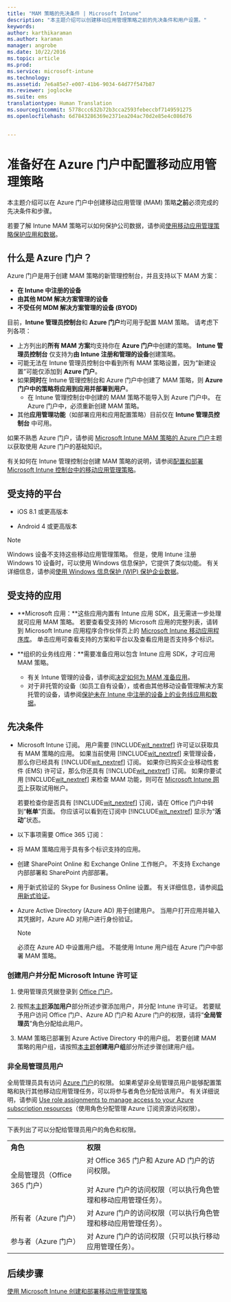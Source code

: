 ```yaml
---
title: "MAM 策略的先决条件 | Microsoft Intune"
description: "本主题介绍可以创建移动应用管理策略之前的先决条件和用户设置。"
keywords: 
author: karthikaraman
ms.author: karaman
manager: angrobe
ms.date: 10/22/2016
ms.topic: article
ms.prod: 
ms.service: microsoft-intune
ms.technology: 
ms.assetid: 7e6a85e7-e007-41b6-9034-64d77f547b87
ms.reviewer: joglocke
ms.suite: ems
translationtype: Human Translation
ms.sourcegitcommit: 5778ccc632b72b3cca2593febeccbf7149591275
ms.openlocfilehash: 6d7843286369e2371ea204ac70d2e85e4c086d76


---
```


# 准备好在 Azure 门户中配置移动应用管理策略
本主题介绍可以在 Azure 门户中创建移动应用管理 (MAM) 策略**之前**必须完成的先决条件和步骤。

若要了解 Intune MAM 策略可以如何保护公司数据，请参阅[使用移动应用管理策略保护应用和数据](protect-apps-and-data-with-microsoft-intune.md)。

## 什么是 Azure 门户？
Azure 门户是用于创建 MAM 策略的新管理控制台，并且支持以下 MAM 方案：
- **在 Intune 中注册的设备**
- **由其他 MDM 解决方案管理的设备**
- **不受任何 MDM 解决方案管理的设备 (BYOD)**


目前，**Intune 管理员控制台**和 **Azure 门户**均可用于配置 MAM 策略。  请考虑下列各项：

* 上方列出的**所有 MAM 方案**均支持你在 **Azure 门户**中创建的策略。 **Intune 管理员控制台** 仅支持为**由 Intune 注册和管理的设备**创建策略。
* 可能无法在 Intune 管理员控制台中看到所有 MAM 策略设置，因为“新建设置”可能仅添加到 **Azure 门户**。
* 如果**同时**在 Intune 管理控制台和 Azure 门户中创建了 MAM 策略，则 **Azure 门户中的策略将应用到应用并部署到用户**。
    * 在 Intune 管理控制台中创建的 MAM 策略不能导入到 Azure 门户中。  在 Azure 门户中，必须重新创建 MAM 策略。
* 其他**应用管理功能**（如部署应用和应用配置策略）目前仅在 **Intune 管理员控制台** 中可用。


如果不熟悉 Azure 门户，请参阅 [Microsoft Intune MAM 策略的 Azure 门户](azure-portal-for-microsoft-intune-mam-policies.md)主题以获取使用 Azure 门户的基础知识。

有关如何在 Intune 管理控制台创建 MAM 策略的说明，请参阅[配置和部署 Microsoft Intune 控制台中的移动应用管理策略](configure-and-deploy-mobile-application-management-policies-in-the-microsoft-intune-console.md)。


##  受支持的平台
- iOS 8.1 或更高版本

- Android 4 或更高版本

>[!NOTE]
>Windows 设备不支持这些移动应用管理策略。 但是，使用 Intune 注册 Windows 10 设备时，可以使用 Windows 信息保护，它提供了类似功能。 有关详细信息，请参阅[使用 Windows 信息保护 (WIP) 保护企业数据](https://technet.microsoft.com/en-us/itpro/windows/keep-secure/protect-enterprise-data-using-wip)。

##  受支持的应用
* **Microsoft 应用：**这些应用内置有 Intune 应用 SDK，且无需进一步处理就可应用 MAM 策略。
若要查看受支持的 Microsoft 应用的完整列表，请转到 Microsoft Intune 应用程序合作伙伴页上的 [Microsoft Intune 移动应用程序库](https://www.microsoft.com/en-us/cloud-platform/microsoft-intune-apps)。 单击应用可查看支持的方案和平台以及查看应用是否支持多个标识。
* **组织的业务线应用：**需要准备应用以包含 Intune 应用 SDK，才可应用 MAM 策略。

  * 有关 Intune 管理的设备，请参阅[决定如何为 MAM 准备应用](decide-how-to-prepare-apps-for-mobile-application-management-with-microsoft-intune.md)。
  * 对于非托管的设备（如员工自有设备），或者由其他移动设备管理解决方案托管的设备，请参阅[保护未在 Intune 中注册的设备上的业务线应用和数据](protect-line-of-business-apps-and-data-on-devices-not-enrolled-in-microsoft-intune.md)。

## 先决条件

-   Microsoft Intune 订阅。    用户需要 [!INCLUDE[wit_nextref](../includes/wit_nextref_md.md)] 许可证以获取具有 MAM 策略的应用。
如果当前使用 [!INCLUDE[wit_nextref](../includes/wit_nextref_md.md)] 来管理设备，那么你已经具有 [!INCLUDE[wit_nextref](../includes/wit_nextref_md.md)] 订阅。  如果你已购买企业移动性套件 (EMS) 许可证，那么你还具有 [!INCLUDE[wit_nextref](../includes/wit_nextref_md.md)] 订阅。 如果你要试用 [!INCLUDE[wit_nextref](../includes/wit_nextref_md.md)] 来检查 MAM 功能，则可在 [Microsoft Intune 网页](http://www.microsoft.com/en-us/server-cloud/products/microsoft-intune/)上获取试用帐户。

    若要检查你是否具有 [!INCLUDE[wit_nextref](../includes/wit_nextref_md.md)] 订阅，请在 Office 门户中转到“**帐单**”页面。  你应该可以看到在订阅中 [!INCLUDE[wit_nextref](../includes/wit_nextref_md.md)] 显示为“**活动**”状态。

-   以下事项需要 Office 365 订阅：
  - 将 MAM 策略应用于具有多个标识支持的应用。
  - 创建 SharePoint Online 和 Exchange Online 工作帐户。 不支持 Exchange 内部部署和 SharePoint 内部部署。
-   用于新式验证的 Skype for Business Online 设置。 有关详细信息，请参阅[启用新式验证](http://social.technet.microsoft.com/wiki/contents/articles/34339.skype-for-business-online-enable-your-tenant-for-modern-authentication.aspx)。


- Azure Active Directory (Azure AD) 用于创建用户。 当用户打开应用并输入其凭据时，Azure AD 对用户进行身份验证。

    > [!NOTE]
    > 必须在 Azure AD 中设置用户组。 不能使用 Intune 用户组在 Azure 门户中部署 MAM 策略。

### 创建用户并分配 Microsoft Intune 许可证

1.  使用管理员凭据登录到 [Office 门户](http://portal.office.com)。

2.  按照[本主题](https://docs.microsoft.com/en-us/intune/understand-explore/get-started-with-a-30-day-trial-of-microsoft-intune-step-2)**添加用户**部分所述步骤添加用户，并分配 Intune 许可证。 若要赋予用户访问 Office 门户、Azure AD 门户和 Azure 门户的权限，请将“**全局管理员**”角色分配给此用户。

5.  MAM 策略已部署到 Azure Active Directory 中的用户组。 若要创建 MAM 策略的用户组，请按照[本主题](https://docs.microsoft.com/en-us/intune/understand-explore/get-started-with-a-30-day-trial-of-microsoft-intune-step-3)**创建用户组**部分所述步骤创建用户组。

### 非全局管理员用户

全局管理员具有访问 [Azure 门户](https://portal.azure.com)的权限。  如果希望非全局管理员用户能够配置策略和执行其他移动应用管理任务，可以将参与者角色分配给该用户。 有关详细说明，请参阅 [Use role assignments to manage access to your Azure subscription resources](https://azure.microsoft.com/en-us/documentation/articles/role-based-access-control-configure/)（使用角色分配管理 Azure 订阅资源访问权限）。

---------------------------------

下表列出了可以分配给管理员用户的角色和权限。

|||
|--|----|
|**角色**|**权限**|
|全局管理员（Office 365 门户）|对 Office 365 门户和 Azure AD 门户的访问权限。<br /><br />对 Azure 门户的访问权限（可以执行角色管理和移动应用管理任务）。|
|所有者（Azure 门户）|对 Azure 门户的访问权限（可以执行角色管理和移动应用管理任务）。|
|参与者（Azure 门户）|对 Azure 门户的访问权限（只可以执行移动应用管理任务）。|




## 后续步骤
[使用 Microsoft Intune 创建和部署移动应用管理策略](create-and-deploy-mobile-app-management-policies-with-microsoft-intune.md)



<!--HONumber=Oct16_HO3-->


